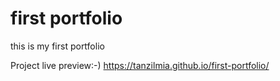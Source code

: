 # first portfolio
 this is my first portfolio

Project live preview:-)
https://tanzilmia.github.io/first-portfolio/
